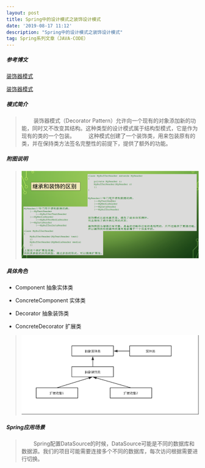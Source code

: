 ```yaml
---
layout: post
title: Spring中的设计模式之装饰设计模式
date: '2019-08-17 11:12'
description: "Spring中的设计模式之装饰设计模式"
tag: Spring系列文章（JAVA-CODE）
---
```


##### 参考博文

[装饰器模式](https://www.runoob.com/design-pattern/decorator-pattern.html)

[装饰器模式](https://www.cnblogs.com/zhangtianq/p/6091047.html)



##### 模式简介

>         装饰器模式（Decorator Pattern）允许向一个现有的对象添加新的功能，同时又不改变其结构。这种类型的设计模式属于结构型模式，它是作为现有的类的一个包装。
>         这种模式创建了一个装饰类，用来包装原有的类，并在保持类方法签名完整性的前提下，提供了额外的功能。

##### 附图说明

<!-- ![装饰设计模式](装饰设计模式.png) -->
> <img src="/images/post/装饰设计模式.png" width="600px" height="">

##### 具体角色

- Component  抽象实体类

- ConcreteComponent  实体类

- Decorator  抽象装饰类

- ConcreteDecorator  扩展类

<!-- ![装饰设计模式2](装饰设计模式2.png) -->
> <img src="/images/post/装饰设计模式2.png" width="600px" height="">

##### Spring应用场景

>         Spring配置DataSource的时候，DataSource可能是不同的数据库和数据源。我们的项目可能需要连接多个不同的数据库，每次访问根据需要进行切换。
